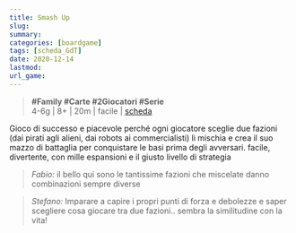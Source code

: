 ```yaml
---
title: Smash Up
slug: 
summary: 
categories: [boardgame]
tags: [scheda_GdT]
date: 2020-12-14
lastmod: 
url_game: 
---
```

> **#Family #Carte #2Giocatori #Serie**  
> 4-6g | 8+ | 20m | facile | [scheda](https://www.boardgamegeek.com/boardgame/122522/smash)  

Gioco di successo e piacevole perché ogni giocatore sceglie due fazioni (dai pirati agli alieni, dai robots ai commercialisti) li mischia e crea il suo mazzo di battaglia per conquistare le basi prima degli avversari.
facile, divertente, con mille espansioni e il giusto livello di strategia

> *Fabio:*
> il bello qui sono le tantissime fazioni che miscelate danno combinazioni sempre diverse

> *Stefano:*
> Imparare a capire i propri punti di forza e debolezze e saper scegliere cosa giocare tra due fazioni.. sembra la similitudine con la vita!


